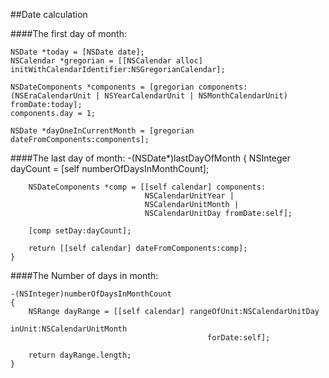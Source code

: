 ##Date calculation

####The first day of month:

	NSDate *today = [NSDate date];
	NSCalendar *gregorian = [[NSCalendar alloc] initWithCalendarIdentifier:NSGregorianCalendar];
	
	NSDateComponents *components = [gregorian components:(NSEraCalendarUnit | NSYearCalendarUnit | NSMonthCalendarUnit) fromDate:today];
	components.day = 1;
	
	NSDate *dayOneInCurrentMonth = [gregorian dateFromComponents:components];

####The last day of month:
	-(NSDate*)lastDayOfMonth
	{
	    NSInteger dayCount = [self numberOfDaysInMonthCount];
	
	    NSDateComponents *comp = [[self calendar] components:
	                              NSCalendarUnitYear |
	                              NSCalendarUnitMonth |
	                              NSCalendarUnitDay fromDate:self];
	
	    [comp setDay:dayCount];
	
	    return [[self calendar] dateFromComponents:comp];
	}

####The Number of days in month:

	-(NSInteger)numberOfDaysInMonthCount
	{
	    NSRange dayRange = [[self calendar] rangeOfUnit:NSCalendarUnitDay
	                                             inUnit:NSCalendarUnitMonth
	                                            forDate:self];
	
	    return dayRange.length;
	}
